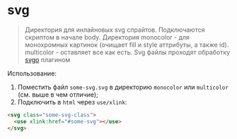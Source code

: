 # svg

> Директория для инлайновых svg спрайтов. Подключаются скриптом в начале body.
> Директория monocolor - для монохромных картинок (очищает fill и style аттрибуты, а также id). multicolor - оставляет все как есть.
> Svg файлы проходят обработку [svgo](https://github.com/svg/svgo) плагином

Использование:
1. Поместить файл `some-svg.svg` в директорию `monocolor` или `multicolor` (см. выше в чем отличие);
2. Подключить в `html` через `use/xlink`:
``` html
<svg class="some-svg-class">
  <use xlink:href="#some-svg"></use>
</svg>
```
